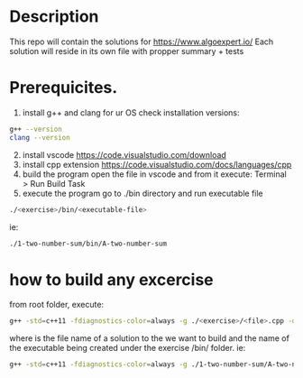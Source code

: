 # Description
This repo will contain the solutions for https://www.algoexpert.io/
Each solution will reside in its own file with propper summary + tests

# Prerequicites. 
1. install g++ and clang for ur OS
check installation versions:
```sh
g++ --version
clang --version
```
2. install vscode
https://code.visualstudio.com/download
3. install cpp extension
https://code.visualstudio.com/docs/languages/cpp
4. build the program
open the file in vscode and from it execute: Terminal > Run Build Task
5. execute the program
go to ./bin directory and run executable file
```sh
./<exercise>/bin/<executable-file>
```
ie:
```sh
./1-two-number-sum/bin/A-two-number-sum
```

# how to build any excercise
from root folder, execute:
```sh
g++ -std=c++11 -fdiagnostics-color=always -g ./<exercise>/<file>.cpp -o ./<exercise>/bin/<file>
```
where <file> is the file name of a solution to the <exercise> we want to build
and the name of the executable being created under the exercise /bin/ folder.
ie:
```sh
g++ -std=c++11 -fdiagnostics-color=always -g ./1-two-number-sum/A-two-number-sum.cpp -o ./1-two-number-sum/bin/A-two-number-sum
```

